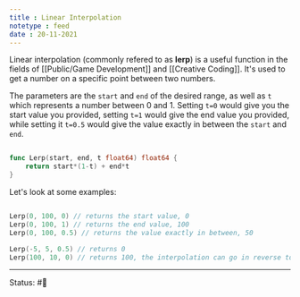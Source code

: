 ```yaml
---
title : Linear Interpolation
notetype : feed
date : 20-11-2021
---
```


Linear interpolation (commonly refered to as **lerp**) is a useful function in the fields of [[Public/Game Development]] and [[Creative Coding]]. It's used to get a number on a specific point between two numbers. 

The parameters are the `start` and `end` of the desired range, as well as `t` which represents a number between 0 and 1. Setting `t=0` would give you the start value you provided, setting `t=1` would give the end value you provided, while setting it `t=0.5` would give the value exactly in between the `start` and `end`.

```go

func Lerp(start, end, t float64) float64 {
	return start*(1-t) + end*t
}

```

Let's look at some examples:

```go

Lerp(0, 100, 0) // returns the start value, 0
Lerp(0, 100, 1) // returns the end value, 100
Lerp(0, 100, 0.5) // returns the value exactly in between, 50

Lerp(-5, 5, 0.5) // returns 0
Lerp(100, 10, 0) // returns 100, the interpolation can go in reverse too!

```


-----

Status: #🌲 


